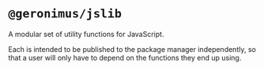 # `@geronimus/jslib`

A modular set of utility functions for JavaScript.

Each is intended to be published to the package manager independently, so that a user will only have to depend on the functions they end up using.

